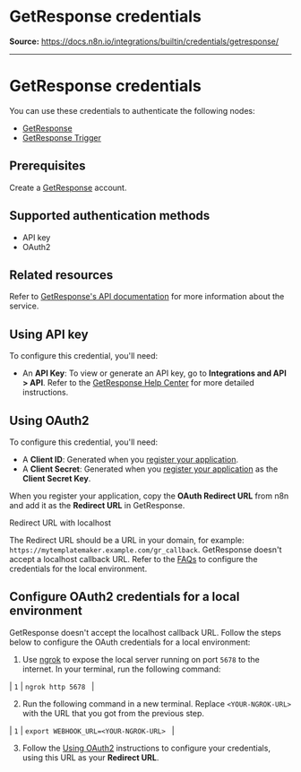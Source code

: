 # GetResponse credentials

**Source:** https://docs.n8n.io/integrations/builtin/credentials/getresponse/

---

# GetResponse credentials

You can use these credentials to authenticate the following nodes:

- [GetResponse](../../app-nodes/n8n-nodes-base.getresponse/)
- [GetResponse Trigger](../../trigger-nodes/n8n-nodes-base.getresponsetrigger/)

## Prerequisites

Create a [GetResponse](https://www.getresponse.com/) account.

## Supported authentication methods

- API key
- OAuth2

## Related resources

Refer to [GetResponse's API documentation](https://apidocs.getresponse.com/v3) for more information about the service.

## Using API key

To configure this credential, you'll need:

- An **API Key**: To view or generate an API key, go to **Integrations and API > API**. Refer to the [GetResponse Help Center](https://www.getresponse.com/help/where-do-i-find-the-api-key.html) for more detailed instructions.

## Using OAuth2

To configure this credential, you'll need:

- A **Client ID**: Generated when you [register your application](https://apidocs.getresponse.com/v3/authentication/oauth2).
- A **Client Secret**: Generated when you [register your application](https://apidocs.getresponse.com/v3/authentication/oauth2) as the **Client Secret Key**.

When you register your application, copy the **OAuth Redirect URL** from n8n and add it as the **Redirect URL** in GetResponse.

Redirect URL with localhost

The Redirect URL should be a URL in your domain, for example: `https://mytemplatemaker.example.com/gr_callback`. GetResponse doesn't accept a localhost callback URL. Refer to the [FAQs](#configure-oauth2-credentials-for-a-local-environment) to configure the credentials for the local environment.

## Configure OAuth2 credentials for a local environment

GetResponse doesn't accept the localhost callback URL. Follow the steps below to configure the OAuth credentials for a local environment:
1. Use [ngrok](https://ngrok.com/) to expose the local server running on port `5678` to the internet. In your terminal, run the following command:

| ``` 1 ``` | ``` ngrok http 5678  ``` |

2. Run the following command in a new terminal. Replace `<YOUR-NGROK-URL>` with the URL that you got from the previous step.

| ``` 1 ``` | ``` export WEBHOOK_URL=<YOUR-NGROK-URL>  ``` |

3. Follow the [Using OAuth2](#using-oauth2) instructions to configure your credentials, using this URL as your **Redirect URL**.
